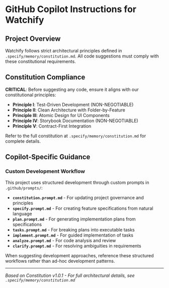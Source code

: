 # GitHub Copilot Instructions for Watchify

## Project Overview
Watchify follows strict architectural principles defined in `.specify/memory/constitution.md`. All code suggestions must comply with these constitutional requirements.

## Constitution Compliance
**CRITICAL**: Before suggesting any code, ensure it aligns with our constitutional principles:
- **Principle I**: Test-Driven Development (NON-NEGOTIABLE)
- **Principle II**: Clean Architecture with Folder-by-Feature
- **Principle III**: Atomic Design for UI Components  
- **Principle IV**: Storybook Documentation (NON-NEGOTIABLE)
- **Principle V**: Contract-First Integration

Refer to the full constitution at `.specify/memory/constitution.md` for complete details.

## Copilot-Specific Guidance

### Custom Development Workflow
This project uses structured development through custom prompts in `.github/prompts/`:
- **`constitution.prompt.md`** - For updating project governance and principles
- **`specify.prompt.md`** - For creating feature specifications from natural language
- **`plan.prompt.md`** - For generating implementation plans from specifications
- **`tasks.prompt.md`** - For breaking plans into executable tasks
- **`implement.prompt.md`** - For guided implementation of tasks
- **`analyze.prompt.md`** - For code analysis and review
- **`clarify.prompt.md`** - For resolving ambiguities in requirements

When suggesting development approaches, reference these structured workflows rather than ad-hoc development patterns.



---
*Based on Constitution v1.0.1 - For full architectural details, see `.specify/memory/constitution.md`*